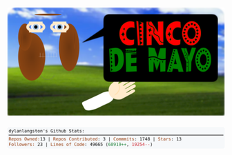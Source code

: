 <!-- 
Version 2.0.236
Built Mon May 05 2025 15:39:32 GMT+0000 (Coordinated Universal Time)
-->

<h1 align="center">
  <a href="https://github.com/dylanlangston/dylanlangston/tree/master/src" title="Click to View Source">
    <picture width="100%" alt="Dylan">
      <source media="(prefers-color-scheme: dark)" srcset="dylan-dark.svg?version=2.0.236">
      <img src="dylan-light.svg?version=2.0.236" alt="Dylan">
    </picture>
  </a>
</h1>

<div align="center">
  <picture width="100%" alt="Profile Info and Stats">
    <source media="(prefers-color-scheme: dark)" srcset="stats-dark.svg?version=2.0.236">
    <img src="stats-light.svg?version=2.0.236" alt="Profile Info and Stats">
  </picture>
</div>
